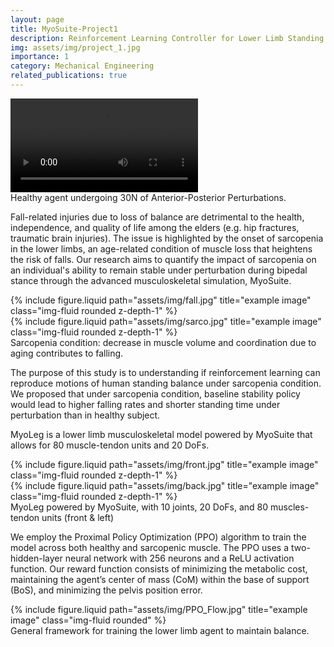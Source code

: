 ```yaml
---
layout: page
title: MyoSuite-Project1
description: Reinforcement Learning Controller for Lower Limb Standing Balance
img: assets/img/project_1.jpg
importance: 1
category: Mechanical Engineering
related_publications: true
---
```

<div class="row justify-content-center">
    <div class="col-sm-8 mt-3 mt-md-0">
        <video class="img-fluid rounded z-depth-1" controls>
            <source src="assets/img/Healthy_AP_30N.mp4" type="video/mp4">
            Your browser does not support the video tag.
        </video>
    </div>
</div>
<div class="caption text-center">
    Healthy agent undergoing 30N of Anterior-Posterior Perturbations.
</div>


Fall-related injuries due to loss of balance are detrimental to the health, independence, and quality of life among the elders (e.g. hip fractures, traumatic brain injuries). The issue is highlighted by the onset of sarcopenia in the lower limbs, an age-related condition of muscle loss that heightens the risk of falls. Our research aims to quantify the impact of sarcopenia on an individual's ability to remain stable under perturbation during bipedal stance through the advanced musculoskeletal simulation, MyoSuite.

<div class="row justify-content-center">
    <div class="col-sm-3 mt-3 mt-md-0">
        {% include figure.liquid path="assets/img/fall.jpg" title="example image" class="img-fluid rounded z-depth-1" %}
    </div>
    <div class="col-sm-7 mt-3 mt-md-0">
        {% include figure.liquid path="assets/img/sarco.jpg" title="example image" class="img-fluid rounded z-depth-1" %}
    </div>
</div>
<div class="caption">
    Sarcopenia condition: decrease in muscle volume and coordination due to aging contributes to falling.
</div>


The purpose of this study is to understanding if reinforcement learning can reproduce motions of human standing balance under sarcopenia condition. We proposed that under sarcopenia condition, baseline stability policy would lead to higher falling rates and shorter standing time under perturbation than in healthy subject.

MyoLeg is a lower limb musculoskeletal model powered by MyoSuite that allows for 80 muscle-tendon units and 20 DoFs.

<div class="row justify-content-center">
    <div class="col-4 mt-3 mt-md-0">
        {% include figure.liquid path="assets/img/front.jpg" title="example image" class="img-fluid rounded z-depth-1" %}
    </div>
    <div class="col-4 mt-3 mt-md-0">
        {% include figure.liquid path="assets/img/back.jpg" title="example image" class="img-fluid rounded z-depth-1" %}
    </div>
</div>
<div class="caption">
    MyoLeg powered by MyoSuite, with 10 joints, 20 DoFs, and 80 muscles-tendon units (front & left)
</div>

We employ the Proximal Policy Optimization (PPO) algorithm to train the model across both healthy and sarcopenic muscle. The PPO uses a two-hidden-layer neural network with 256 neurons and a ReLU activation function. Our reward function consists of minimizing the metabolic cost, maintaining the agent’s center of mass (CoM) within the base of support (BoS), and minimizing the pelvis position error.

<div class="row justify-content-center">
    <div class="col-sm-8 mt-3 mt-md-0">
        {% include figure.liquid path="assets/img/PPO_Flow.jpg" title="example image" class="img-fluid rounded" %}
    </div>
</div>
<div class="caption">
    General framework for training the lower limb agent to maintain balance.
</div>
